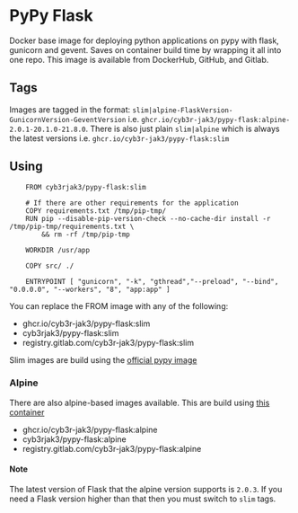 # PyPy Flask

Docker base image for deploying python applications on pypy with flask, gunicorn and gevent. Saves on container build time by wrapping it all into one repo. This image is available from DockerHub, GitHub, and Gitlab.

## Tags

Images are tagged in the format: `slim|alpine-FlaskVersion-GunicornVersion-GeventVersion` i.e. `ghcr.io/cyb3r-jak3/pypy-flask:alpine-2.0.1-20.1.0-21.8.0`. There is also just plain `slim|alpine` which is always the latest versions i.e. `ghcr.io/cyb3r-jak3/pypy-flask:slim`

## Using

```docker
    FROM cyb3rjak3/pypy-flask:slim

    # If there are other requirements for the application
    COPY requirements.txt /tmp/pip-tmp/
    RUN pip --disable-pip-version-check --no-cache-dir install -r /tmp/pip-tmp/requirements.txt \
        && rm -rf /tmp/pip-tmp

    WORKDIR /usr/app

    COPY src/ ./

    ENTRYPOINT [ "gunicorn", "-k", "gthread","--preload", "--bind", "0.0.0.0", "--workers", "8", "app:app" ]
```

You can replace the FROM image with any of the following:

- ghcr.io/cyb3r-jak3/pypy-flask:slim
- cyb3rjak3/pypy-flask:slim
- registry.gitlab.com/cyb3r-jak3/pypy-flask:slim

Slim images are build using the [official pypy image](https://hub.docker.com/_/pypy/)

### Alpine

There are also alpine-based images available. This are build using [this container](https://hub.docker.com/r/jamiehewland/alpine-pypy/)

- ghcr.io/cyb3r-jak3/pypy-flask:alpine
- cyb3rjak3/pypy-flask:alpine
- registry.gitlab.com/cyb3r-jak3/pypy-flask:alpine

#### Note

The latest version of Flask that the alpine version supports is `2.0.3`. If you need a Flask version higher than that then you must switch to `slim` tags.
